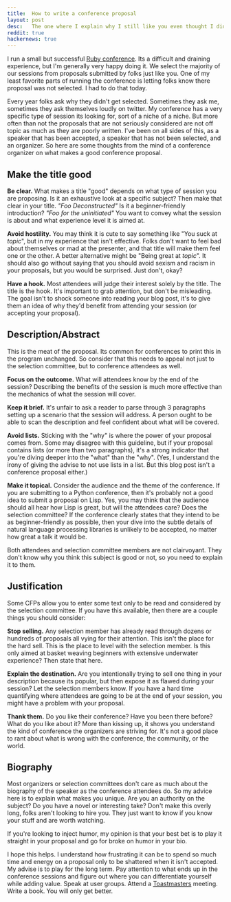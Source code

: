 ```yaml
---
title:  How to write a conference proposal
layout: post
desc:   The one where I explain why I still like you even thought I didn't accept your conference proposal.
reddit: true
hackernews: true
---
```

I run a small but successful [Ruby conference](http://mtnwestrubyconf.org/). Its a difficult and draining experience, but I'm generally very happy doing it. We select the majority of our sessions from proposals submitted by folks just like you. One of my least favorite parts of running the conference is letting folks know there proposal was not selected. I had to do that today.

Every year folks ask why they didn't get selected. Sometimes they ask me, sometimes they ask themselves loudly on twitter. My conference has a very specific type of session its looking for, sort of a niche of a niche. But more often than not the proposals that are not seriously considered are not off topic as much as they are poorly written. I've been on all sides of this, as a speaker that has been accepted, a speaker that has not been selected, and an organizer. So here are some thoughts from the mind of a conference organizer on what makes a good conference proposal.

Make the title good
-------------------

**Be clear.** What makes a title "good" depends on what type of session you are proposing. Is it an exhaustive look at a specific subject? Then make that clear in your title. *"Foo Deconstructed"* Is it a beginner-friendly introduction? *"Foo for the uninitiated"* You want to convey what the session is about and what experience level it is aimed at.

**Avoid hostility.** You may think it is cute to say something like "You suck at *topic*", but in my experience that isn't effective. Folks don't want to feel bad about themselves or mad at the presenter, and that title will make them feel one or the other. A better alternative might be "Being great at *topic*". It should also go without saying that you should avoid sexism and racism in your proposals, but you would be surprised. Just don't, okay?

**Have a hook.** Most attendees will judge their interest solely by the title. The title is the hook. It's important to grab attention, but don't be misleading. The goal isn't to shock someone into reading your blog post, it's to give them an idea of why they'd benefit from attending your session (or accepting your proposal).

Description/Abstract
--------------------

This is the meat of the proposal. Its common for conferences to print this in the program unchanged. So consider that this needs to appeal not just to the selection committee, but to conference attendees as well.

**Focus on the outcome.** What will attendees know by the end of the session? Describing the benefits of the session is much more effective than the mechanics of what the session will cover.

**Keep it brief.** It's unfair to ask a reader to parse through 3 paragraphs setting up a scenario that the session will address. A person ought to be able to scan the description and feel confident about what will be covered.

**Avoid lists.** Sticking with the "why" is where the power of your proposal comes from. Some may disagree with this guideline, but if your proposal contains lists (or more than two paragraphs), it's a strong indicator that you're diving deeper into the "what" than the "why". (Yes, I understand the irony of giving the advise to not use lists in a list. But this blog post isn't a conference proposal either.)

**Make it topical.** Consider the audience and the theme of the conference. If you are submitting to a Python conference, then it's probably not a good idea to submit a proposal on Lisp. Yes, you may think that the audience should all hear how Lisp is great, but will the attendees care? Does the selection committee? If the conference clearly states that they intend to be as beginner-friendly as possible, then your dive into the subtle details of natural language processing libraries is unlikely to be accepted, no matter how great a talk it would be.

Both attendees and selection committee members are not clairvoyant. They don't know why you think this subject is good or not, so you need to explain it to them.

Justification
-------------

Some CFPs allow you to enter some text only to be read and considered by the selection committee. If you have this available, then there are a couple things you should consider:

**Stop selling.** Any selection member has already read through dozens or hundreds of proposals all vying for their attention. This isn't the place for the hard sell. This is the place to level with the selection member. Is this only aimed at basket weaving beginners with extensive underwater experience? Then state that here. 

**Explain the destination.** Are you intentionally trying to sell one thing in your description because its popular, but then expose it as flawed during your session? Let the selection members know. If you have a hard time quantifying where attendees are going to be at the end of your session, you might have a problem with your proposal.

**Thank them.** Do you like their conference? Have you been there before? What do you like about it? More than kissing up, it shows you understand the kind of conference the organizers are striving for. It's not a good place to rant about what is wrong with the conference, the community, or the world.

Biography
---------

Most organizers or selection committees don't care as much about the biography of the speaker as the conference attendees do. So my advice here is to explain what makes you unique. Are you an authority on the subject? Do you have a novel or interesting take? Don't make this overly long, folks aren't looking to hire you. They just want to know if you know your stuff and are worth watching.

If you're looking to inject humor, my opinion is that your best bet is to play it straight in your proposal and go for broke on humor in your bio.

I hope this helps. I understand how frustrating it can be to spend so much time and energy on a proposal only to be shattered when it isn't accepted. My advise is to play for the long term. Pay attention to what ends up in the conference sessions and figure out where you can differentiate yourself while adding value. Speak at user groups. Attend a [Toastmasters](http://www.toastmasters.org/) meeting. Write a book. You will only get better.